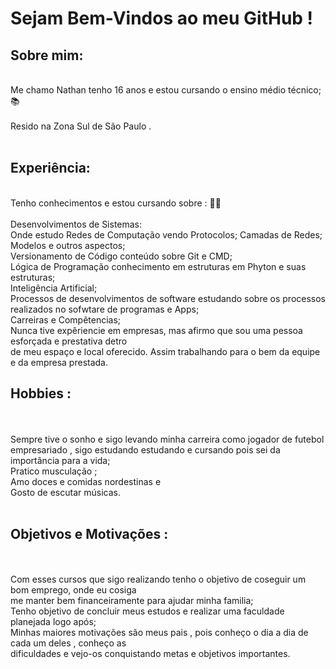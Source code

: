<h1>Sejam Bem-Vindos ao meu GitHub ! </h1>

<h2>Sobre mim:</h2> <br>
Me chamo Nathan tenho 16 anos e estou cursando o ensino médio técnico; 📚 <br>
<br>
Resido na Zona Sul de São Paulo .<br>
<br>
<h2> Experiência: </h2> 
<br>
Tenho conhecimentos e estou cursando sobre : 👨‍💻 <br>
<br>
Desenvolvimentos de Sistemas: <br> Onde estudo Redes de Computação vendo Protocolos; Camadas de Redes; Modelos e outros aspectos;<br> 
Versionamento de Código conteúdo sobre Git e CMD;<br> 
Lógica de Programação conhecimento em estruturas em Phyton e suas estruturas; <br>
Inteligência Artificial;<br>
Processos de desenvolvimentos de software estudando sobre os processos realizados no sofwtare de programas e Apps;<br>
Carreiras e Compêtencias;<br>
Nunca tive expêriencie em empresas, mas afirmo que sou uma pessoa esforçada e prestativa detro<br>
de meu espaço e local oferecido. Assim trabalhando para o bem da equipe e da empresa prestada. 
<br>
<h2> Hobbies : </h2> <br>
<br>
Sempre tive o sonho e sigo levando minha carreira como jogador de futebol empresariado , sigo estudando estudando e cursando pois sei da importância para a vida; <br>
Pratico musculação ; <br>
Amo doces e comidas nordestinas e <br>
Gosto de escutar músicas.<br>
<br>
<h2> Objetivos e Motivações : </h2> <br>
<br>
Com esses cursos que sigo realizando tenho o objetivo de coseguir um bom emprego, onde eu cosiga<br>
me manter bem financeiramente para ajudar minha familia;<br>
Tenho objetivo de concluir meus estudos e realizar uma faculdade planejada logo após;<br>
Minhas maiores motivações são meus pais , pois conheço o dia a dia de cada um deles , conheço as <br>
dificuldades e vejo-os conquistando metas e objetivos importantes.</h2>
